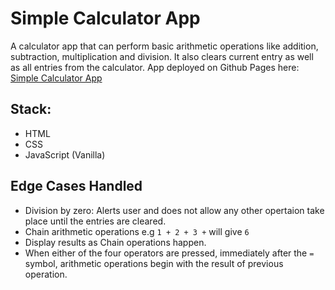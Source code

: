 # Simple Calculator App
A calculator app that can perform basic arithmetic operations like addition, subtraction, multiplication and division.
It also clears current entry as well as all entries from the calculator.
App deployed on Github Pages here: [Simple Calculator App](https://adamichelle.github.io/simple-calculator-app)
## Stack:
- HTML
- CSS
- JavaScript (Vanilla)
## Edge Cases Handled
- Division by zero: Alerts user and does not allow any other opertaion take place until the entries are cleared.
- Chain arithmetic operations e.g `1 + 2 + 3 +` will give `6`
- Display results as Chain operations happen.
- When either of the four operators are pressed, immediately after the `=` symbol, arithmetic operations begin with the result of previous operation.